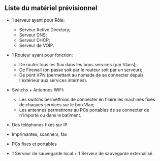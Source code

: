 ## Liste du matériel prévisionnel

- 1 serveur ayant pour Rôle:
    - Serveur Active Directory;
    - Serveur DNS;
    - Serveur DHCP;
    - Serveur de VOIP.

- 1 Routeur ayant pour fonction:
    - De router tous les flux dans les bons services (par Vlans);
    - De Firewall (on passe soit par le routeur soit par un serveur);
    - De pont VPN (permettant au nomade de se connecter depuis l'extérieur aux services internes).

- Switchs + Antennes WIFI:
    - Les switchs permettrons de connecter en filaire les machines fixes de chaques services sur le bon Vlan;
    - Les antennes permettrons au PCs portables de se connecter de n'importe ou dans le batîment.

- Des téléphones fixes sur IP

- Imprimantes, scanners, fax

- PCs fixes et portables

- 1 Serveur de sauvegarde local + 1 Serveur de sauvegarde externalisé.

